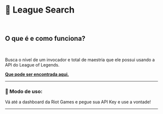 <body>
<h1>🎇 League Search </h1> <br>
<h2>O que é e como funciona?</h2> <br>
<p>Busca o nível de um invocador e total de maestria que ele possui usando a API do League of Legends.</p>
<a href='https://developer.riotgames.com/apis#champion-mastery-v4'> <strong>Que pode ser encontrada aqui.</strong><hr></a>
<h3>🎈 Modo de uso:</h3>
<p> Vá até a dashboard da Riot Games e pegue sua API Key e use a vontade!</p>
<hr>
</body>
